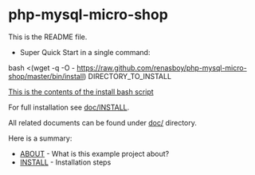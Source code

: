 php-mysql-micro-shop
====================

This is the README file.

* Super Quick Start in a single command:

bash <(wget -q -O - https://raw.github.com/renasboy/php-mysql-micro-shop/master/bin/install) DIRECTORY_TO_INSTALL

[This is the contents of the install bash script](php-mysql-micro-shop/blob/master/bin/install)

For full installation see [doc/INSTALL](php-mysql-micro-shop/blob/master/doc/INSTALL).

All related documents can be found under [doc/](php-mysql-micro-shop/blob/master/doc/) directory.

Here is a summary:

- [ABOUT](php-mysql-micro-shop/blob/master/doc/ABOUT)           - What is this example project about?
- [INSTALL](php-mysql-micro-shop/blob/master/doc/INSTALL)         - Installation steps
